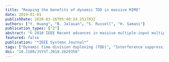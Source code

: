 ```yaml
---
title: "Reaping the benefits of dynamic TDD in massive MIMO"
date: 2019-01-01
publishDate: 2020-03-26T05:40:24.251703Z
authors: ["Y. Huang", "B. Jalaian", "S. Russell", "H. Samani"]
publication_types: ["2"]
abstract: "© 2018 IEEE Recent advances in massive multiple-input multiple-output (MIMO) communication show that equipping base stations (BSs) with large antenna arrays can significantly improve the performance of cellular networks. Massive MIMO has the potential to mitigate the interference in the network and enhance the average throughput per user. On the other hand, dynamic time-division duplexing (TDD), which allows neighboring cells to operate with different uplink (UL) and downlink (DL) subframe configurations, is a promising enhancement for the conventional static TDD. Compared with static TDD, dynamic TDD can offer more flexibility to accommodate various UL and DL traffic patterns across different cells, but may result in additional interference among cells transmitting in different directions. Based on the unique characteristics and properties of massive MIMO and dynamic TDD, we propose a marriage of these two techniques, i.e., to have massive MIMO address the limitation of dynamic TDD in macrocell (MC) networks. Specifically, we advocate that the benefits of dynamic TDD can be fully extracted in MC networks equipped with massive MIMO, i.e., the BS-to-BS interference can be effectively removed by increasing the number of BS antennas. We provide detailed analysis using random matrix theory to show that the effect of the BS-to-BS interference on UL transmissions vanishes as the number of BS antennas per user grows infinitely large. Last but not least, we validate our analysis by numerical simulations."
featured: false
publication: "*IEEE Systems Journal*"
tags: ["Dynamic time-division duplexing (TDD)", "Interference suppression", "Massive multiple-input multiple-output (MIMO)", "Pilot contamination", "Random matrix theory"]
doi: "10.1109/JSYST.2018.2829350"
---
```



